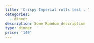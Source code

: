 ```yaml
---
title: 'Crispy Imperial rolls test . '
cetegories:
  - dinner
description: Some Random description
type: dinner
price: '140'
---
```


